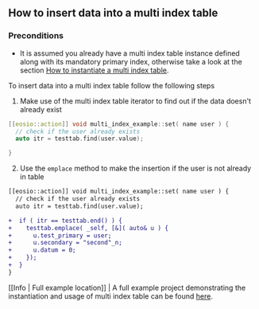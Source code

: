 ## How to insert data into a multi index table

### Preconditions
- It is assumed you already have a multi index table instance defined along with its mandatory primary index, otherwise take a look at the section [How to instantiate a multi index table](./how-to-instantiate-a-multi-index-table.md).

To insert data into a multi index table follow the following steps

1. Make use of the multi index table iterator to find out if the data doesn't already exist 
```cpp
[[eosio::action]] void multi_index_example::set( name user ) {
  // check if the user already exists
  auto itr = testtab.find(user.value);

}
```

2. Use the `emplace` method to make the insertion if the user is not already in table
```diff
[[eosio::action]] void multi_index_example::set( name user ) {
  // check if the user already exists
  auto itr = testtab.find(user.value);

+  if ( itr == testtab.end() ) {
+    testtab.emplace( _self, [&]( auto& u ) {
+      u.test_primary = user;
+      u.secondary = "second"_n;
+      u.datum = 0;
+    });
+  }
}
```

[[Info | Full example location]]
| A full example project demonstrating the instantiation and usage of multi index table can be found [here](https://github.com/EOSIO/eosio.cdt/tree/master/examples/multi_index_example).
